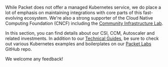 <!-- <meta>
{
    "title":"Kubernetes",
    "slug":"official kubernetes",
    "description":"Our offical Kubernets Offering",
    "author":"Mo Lawler",
    "github":"usrdev",
    "tag":["Devops", "Integrations", "K8s"]
}
</meta> -->

While Packet does not offer a managed Kubernetes service, we do place a lot of emphasis on maintaining integrations with core parts of this fast-evolving ecosystem. We're also a strong supporter of the Cloud Native Computing Foundation (CNCF) including the [Community Infrastructure Lab](https://www.cncf.io/community/infrastructure-lab/).

In this section, you can find details about our CSI, CCM, Autoscaler and related investments.  In addition to our [Technical Guides](https://www.packet.com/resources/guides/), be sure to check out various Kubernetes examples and boilerplates on our [Packet Labs](https://github.com/packet-labs) GitHub repo.

We welcome any feedback!